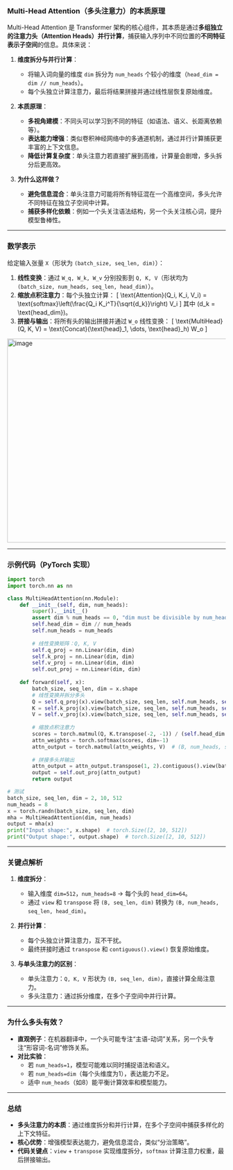 ### **Multi-Head Attention（多头注意力）的本质原理**
Multi-Head Attention 是 Transformer 架构的核心组件，其本质是通过**多组独立的注意力头（Attention Heads）并行计算**，捕获输入序列中不同位置的**不同特征表示子空间**的信息。具体来说：

1. **维度拆分与并行计算**：
   - 将输入词向量的维度 `dim` 拆分为 `num_heads` 个较小的维度（`head_dim = dim // num_heads`）。
   - 每个头独立计算注意力，最后将结果拼接并通过线性层恢复原始维度。

2. **本质原理**：
   - **多视角建模**：不同头可以学习到不同的特征（如语法、语义、长距离依赖等）。
   - **表达能力增强**：类似卷积神经网络中的多通道机制，通过并行计算捕获更丰富的上下文信息。
   - **降低计算复杂度**：单头注意力若直接扩展到高维，计算量会剧增，多头拆分后更高效。

3. **为什么这样做？**
   - **避免信息混合**：单头注意力可能将所有特征混在一个高维空间，多头允许不同特征在独立子空间中计算。
   - **捕获多样化依赖**：例如一个头关注语法结构，另一个头关注核心词，提升模型鲁棒性。

---

### **数学表示**
给定输入张量 `X`（形状为 `(batch_size, seq_len, dim)`）：
1. **线性变换**：通过 `W_q, W_k, W_v` 分别投影到 `Q, K, V`（形状均为 `(batch_size, num_heads, seq_len, head_dim)`）。
2. **缩放点积注意力**：每个头独立计算：
   \[
   \text{Attention}(Q_i, K_i, V_i) = \text{softmax}\left(\frac{Q_i K_i^T}{\sqrt{d_k}}\right) V_i
   \]
   其中 \(d_k = \text{head\_dim}\)。
3. **拼接与输出**：将所有头的输出拼接并通过 `W_o` 线性变换：
   \[
   \text{MultiHead}(Q, K, V) = \text{Concat}(\text{head}_1, \dots, \text{head}_h) W_o
   \]
<img width="875" height="470" alt="image" src="https://github.com/user-attachments/assets/35485348-2e72-4edc-9b65-8416ab753aeb" />

---

### **示例代码（PyTorch 实现）**
```python
import torch
import torch.nn as nn

class MultiHeadAttention(nn.Module):
    def __init__(self, dim, num_heads):
        super().__init__()
        assert dim % num_heads == 0, "dim must be divisible by num_heads"
        self.head_dim = dim // num_heads
        self.num_heads = num_heads
        
        # 线性变换矩阵：Q, K, V
        self.q_proj = nn.Linear(dim, dim)
        self.k_proj = nn.Linear(dim, dim)
        self.v_proj = nn.Linear(dim, dim)
        self.out_proj = nn.Linear(dim, dim)
        
    def forward(self, x):
        batch_size, seq_len, dim = x.shape
        # 线性变换并拆分多头
        Q = self.q_proj(x).view(batch_size, seq_len, self.num_heads, self.head_dim).transpose(1, 2)  # (B, num_heads, seq_len, head_dim)
        K = self.k_proj(x).view(batch_size, seq_len, self.num_heads, self.head_dim).transpose(1, 2)
        V = self.v_proj(x).view(batch_size, seq_len, self.num_heads, self.head_dim).transpose(1, 2)
        
        # 缩放点积注意力
        scores = torch.matmul(Q, K.transpose(-2, -1)) / (self.head_dim ** 0.5)  # (B, num_heads, seq_len, seq_len)
        attn_weights = torch.softmax(scores, dim=-1)
        attn_output = torch.matmul(attn_weights, V)  # (B, num_heads, seq_len, head_dim)
        
        # 拼接多头并输出
        attn_output = attn_output.transpose(1, 2).contiguous().view(batch_size, seq_len, dim)
        output = self.out_proj(attn_output)
        return output

# 测试
batch_size, seq_len, dim = 2, 10, 512
num_heads = 8
x = torch.randn(batch_size, seq_len, dim)
mha = MultiHeadAttention(dim, num_heads)
output = mha(x)
print("Input shape:", x.shape)  # torch.Size([2, 10, 512])
print("Output shape:", output.shape)  # torch.Size([2, 10, 512])
```

---

### **关键点解析**
1. **维度拆分**：
   - 输入维度 `dim=512`，`num_heads=8` → 每个头的 `head_dim=64`。
   - 通过 `view` 和 `transpose` 将 `(B, seq_len, dim)` 转换为 `(B, num_heads, seq_len, head_dim)`。

2. **并行计算**：
   - 每个头独立计算注意力，互不干扰。
   - 最终拼接时通过 `transpose` 和 `contiguous().view()` 恢复原始维度。

3. **与单头注意力的区别**：
   - 单头注意力：`Q, K, V` 形状为 `(B, seq_len, dim)`，直接计算全局注意力。
   - 多头注意力：通过拆分维度，在多个子空间中并行计算。

---

### **为什么多头有效？**
- **直观例子**：在机器翻译中，一个头可能专注“主语-动词”关系，另一个头专注“形容词-名词”修饰关系。
- **对比实验**：
  - 若 `num_heads=1`，模型可能难以同时捕捉语法和语义。
  - 若 `num_heads=dim`（每个头维度为1），表达能力不足。
  - 适中 `num_heads`（如8）能平衡计算效率和模型能力。

---

### **总结**
- **多头注意力的本质**：通过维度拆分和并行计算，在多个子空间中捕获多样化的上下文特征。
- **核心优势**：增强模型表达能力，避免信息混合，类似“分治策略”。
- **代码关键点**：`view` + `transpose` 实现维度拆分，`softmax` 计算注意力权重，最后拼接输出。

